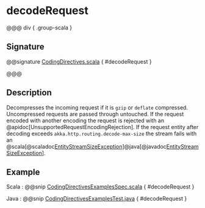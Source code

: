 # decodeRequest

@@@ div { .group-scala }

## Signature

@@signature [CodingDirectives.scala](/http/src/main/scala/org/apache/pekko/http/scaladsl/server/directives/CodingDirectives.scala) { #decodeRequest }

@@@

## Description

Decompresses the incoming request if it is `gzip` or `deflate` compressed. Uncompressed requests are passed through untouched.
If the request encoded with another encoding the request is rejected with an @apidoc[UnsupportedRequestEncodingRejection].
If the request entity after decoding exceeds `akka.http.routing.decode-max-size` the stream fails with an
@scala[@scaladoc[EntityStreamSizeException](org.apache.pekko.http.scaladsl.model.EntityStreamSizeException)]@java[@javadoc[EntityStreamSizeException](org.apache.pekko.http.scaladsl.model.EntityStreamSizeException)].


## Example

Scala
:  @@snip [CodingDirectivesExamplesSpec.scala](/docs/src/test/scala/docs/http/scaladsl/server/directives/CodingDirectivesExamplesSpec.scala) { #decodeRequest }

Java
:  @@snip [CodingDirectivesExamplesTest.java](/docs/src/test/java/docs/http/javadsl/server/directives/CodingDirectivesExamplesTest.java) { #decodeRequest }
